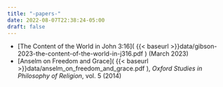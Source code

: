```yaml
---
title: "-papers-"
date: 2022-08-07T22:38:24-05:00
draft: false
---
```


- [The Content of the World in John 3:16]( {{< baseurl >}}data/gibson-2023-the-content-of-the-world-in-j316.pdf ) (March 2023)
- [Anselm on Freedom and Grace]( {{< baseurl >}}data/anselm_on_freedom_and_grace.pdf ), _Oxford Studies in Philosophy of Religion_, vol. 5 (2014)

